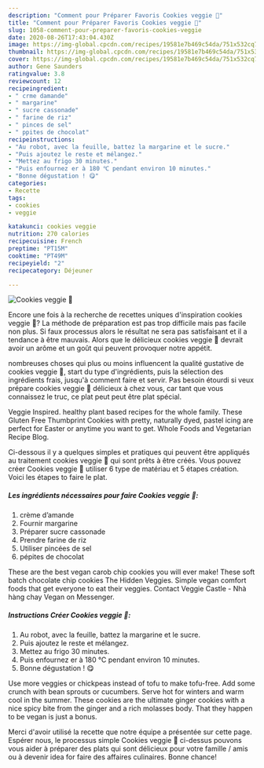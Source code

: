 ```yaml
---
description: "Comment pour Préparer Favoris Cookies veggie 🌱"
title: "Comment pour Préparer Favoris Cookies veggie 🌱"
slug: 1058-comment-pour-preparer-favoris-cookies-veggie
date: 2020-08-26T17:43:04.430Z
image: https://img-global.cpcdn.com/recipes/19581e7b469c54da/751x532cq70/cookies-veggie-🌱-photo-principale-de-la-recette.jpg
thumbnail: https://img-global.cpcdn.com/recipes/19581e7b469c54da/751x532cq70/cookies-veggie-🌱-photo-principale-de-la-recette.jpg
cover: https://img-global.cpcdn.com/recipes/19581e7b469c54da/751x532cq70/cookies-veggie-🌱-photo-principale-de-la-recette.jpg
author: Gene Saunders
ratingvalue: 3.8
reviewcount: 12
recipeingredient:
- " crme damande"
- " margarine"
- " sucre cassonade"
- " farine de riz"
- " pinces de sel"
- " ppites de chocolat"
recipeinstructions:
- "Au robot, avec la feuille, battez la margarine et le sucre."
- "Puis ajoutez le reste et mélangez."
- "Mettez au frigo 30 minutes."
- "Puis enfournez er à 180 ℃ pendant environ 10 minutes."
- "Bonne dégustation ! 😋"
categories:
- Recette
tags:
- cookies
- veggie

katakunci: cookies veggie 
nutrition: 270 calories
recipecuisine: French
preptime: "PT15M"
cooktime: "PT49M"
recipeyield: "2"
recipecategory: Déjeuner

---
```



![Cookies veggie 🌱](https://img-global.cpcdn.com/recipes/19581e7b469c54da/751x532cq70/cookies-veggie-🌱-photo-principale-de-la-recette.jpg)

Encore une fois à la recherche de recettes uniques d'inspiration cookies veggie 🌱? La méthode de préparation est pas trop difficile mais pas facile non plus. Si faux processus alors le résultat ne sera pas satisfaisant et il a tendance à être mauvais. Alors que le délicieux cookies veggie 🌱 devrait avoir un arôme et un goût qui peuvent provoquer notre appétit.

nombreuses choses qui plus ou moins influencent la qualité gustative de cookies veggie 🌱, start du type d'ingrédients, puis la sélection des ingrédients frais, jusqu'à comment faire et servir. Pas besoin étourdi si veux prépare cookies veggie 🌱 délicieux à chez vous, car tant que vous connaissez le truc, ce plat peut peut être plat spécial.

Veggie Inspired. healthy plant based recipes for the whole family. These Gluten Free Thumbprint Cookies with pretty, naturally dyed, pastel icing are perfect for Easter or anytime you want to get. Whole Foods and Vegetarian Recipe Blog.


Ci-dessous il y a quelques simples et pratiques qui peuvent être appliqués au traitement cookies veggie 🌱 qui sont prêts à être créés. Vous pouvez créer Cookies veggie 🌱 utiliser 6 type de matériau et 5 étapes création. Voici les étapes to faire le plat.

<!--inarticleads1-->

##### Les ingrédients nécessaires pour faire Cookies veggie 🌱:

1.   crème d’amande
1. Fournir  margarine
1. Préparer  sucre cassonade
1. Prendre  farine de riz
1. Utiliser  pincées de sel
1.   pépites de chocolat


These are the best vegan carob chip cookies you will ever make! These soft batch chocolate chip cookies The Hidden Veggies. Simple vegan comfort foods that get everyone to eat their veggies. Contact Veggie Castle - Nhà hàng chay Vegan on Messenger. 

<!--inarticleads2-->

##### Instructions Créer Cookies veggie 🌱:

1. Au robot, avec la feuille, battez la margarine et le sucre.
1. Puis ajoutez le reste et mélangez.
1. Mettez au frigo 30 minutes.
1. Puis enfournez er à 180 ℃ pendant environ 10 minutes.
1. Bonne dégustation ! 😋


Use more veggies or chickpeas instead of tofu to make tofu-free. Add some crunch with bean sprouts or cucumbers. Serve hot for winters and warm cool in the summer. These cookies are the ultimate ginger cookies with a nice spicy bite from the ginger and a rich molasses body. That they happen to be vegan is just a bonus. 


Merci d'avoir utilisé la recette que notre équipe a présentée sur cette page. Espérer nous, le processus simple Cookies veggie 🌱 ci-dessus pouvons vous aider à préparer des plats qui sont délicieux pour votre famille / amis ou à devenir idea for faire des affaires culinaires. Bonne chance!
